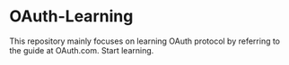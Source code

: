 # OAuth-Learning
This repository mainly focuses on learning OAuth protocol by referring to the guide at OAuth.com.
Start learning.
